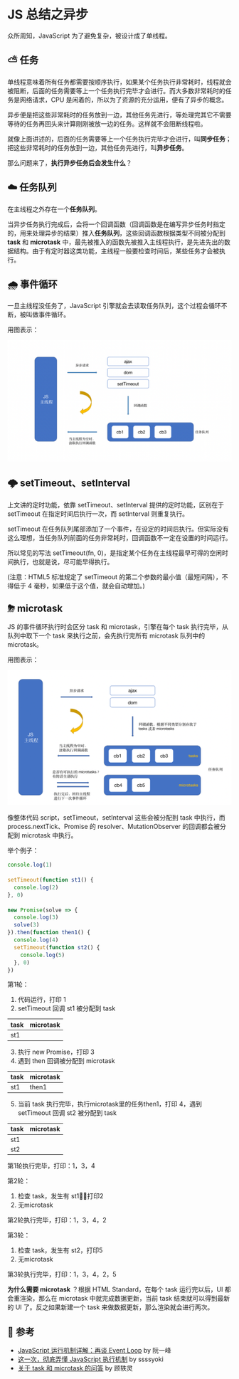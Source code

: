 # JS 总结之异步

众所周知，JavaScript 为了避免复杂，被设计成了单线程。

## ⛅️ 任务

单线程意味着所有任务都需要按顺序执行，如果某个任务执行非常耗时，线程就会被阻断，后面的任务需要等上一个任务执行完毕才会进行。而大多数非常耗时的任务是网络请求，CPU 是闲着的，所以为了资源的充分运用，便有了异步的概念。

异步便是把这些非常耗时的任务放到一边，其他任务先进行，等处理完其它不需要等待的任务再回头来计算刚刚被放一边的任务。这样就不会阻断线程啦。

就像上面讲述的，后面的任务需要等上一个任务执行完毕才会进行，叫**同步任务**；把这些非常耗时的任务放到一边，其他任务先进行，叫**异步任务**。

那么问题来了，**执行异步任务后会发生什么**？

## ☁️ 任务队列

在主线程之外存在一个**任务队列**。

当异步任务执行完成后，会将一个回调函数（回调函数是在编写异步任务时指定的，用来处理异步的结果）推入**任务队列**，这些回调函数根据类型不同被分配到 **task** 和 **microtask** 中，最先被推入的函数先被推入主线程执行，是先进先出的数据结构。由于有定时器这类功能，主线程一般要检查时间后，某些任务才会被执行。

## 🌧 事件循环

一旦主线程没任务了，JavaScript 引擎就会去读取任务队列，这个过程会循环不断，被叫做事件循环。

用图表示：

![eventLoop](Image/eventLoop.png)

## 🌩 setTimeout、setInterval

上文讲的定时功能，依靠 setTimeout、setInterval 提供的定时功能，区别在于 setTimeout 在指定时间后执行一次，而 setInterval 则重复执行。

setTimeout 在任务队列尾部添加了一个事件，在设定的时间后执行。但实际没有这么理想，当任务队列前面的任务非常耗时，回调函数不一定在设置的时间运行。

所以常见的写法 setTimeout(fn, 0)，是指定某个任务在主线程最早可得的空闲时间执行，也就是说，尽可能早得执行。

(注意：HTML5 标准规定了 setTimeout 的第二个参数的最小值（最短间隔），不得低于 4 毫秒，如果低于这个值，就会自动增加。)

## ⛈ microtask

JS 的事件循环执行时会区分 task 和 microtask，引擎在每个 task 执行完毕，从队列中取下一个 task 来执行之前，会先执行完所有 microtask 队列中的 microtask。

用图表示：

![eventLoop](Image/microtasks.png)

像整体代码 script，setTimeout，setInterval 这些会被分配到 task 中执行，而 process.nextTick、Promise 的 resolver、MutationObserver 的回调都会被分配到 microtask 中执行。

举个例子：

```js
console.log(1)

setTimeout(function st1() {
  console.log(2)
}, 0)

new Promise(solve => {
  console.log(3)
  solve(3)
}).then(function then1() {
  console.log(4)
  setTimeout(function st2() {
    console.log(5)
  }, 0)
})
```

第1轮：
1. 代码运行，打印 1
2. setTimeout 回调 st1 被分配到 task

| task | microtask |
| ---- | --------- |
| st1  |           |

3. 执行 new Promise，打印 3
4. 遇到 then 回调被分配到 microtask

| task | microtask |
| ---- | --------- |
| st1  | then1     |

5. 当前 task 执行完毕，执行microtask里的任务then1，打印 4，遇到 setTimeout 回调 st2 被分配到 task

| task | microtask |
| ---- | --------- |
| st1  |           |
| st2  |           |


第1轮执行完毕，打印：1，3，4

第2轮：
1. 检查 task，发生有 st1，打印2
2. 无microtask

第2轮执行完毕，打印：1，3，4，2


第3轮：
1. 检查 task，发生有 st2，打印5
2. 无microtask

第3轮执行完毕，打印：1，3，4，2，5

**为什么需要 microtask** ？根据 HTML Standard，在每个 task 运行完以后，UI 都会重渲染，那么在 microtask 中就完成数据更新，当前 task 结束就可以得到最新的 UI 了。反之如果新建一个 task 来做数据更新，那么渲染就会进行两次。

## 🚀 参考

- [JavaScript 运行机制详解：再谈 Event Loop](http://www.ruanyifeng.com/blog/2014/10/event-loop.html) by 阮一峰
- [这一次，彻底弄懂 JavaScript 执行机制](https://juejin.im/post/59e85eebf265da430d571f89) by ssssyoki
- [关于 task 和 microtask 的问答](https://www.zhihu.com/question/55364497/answer/144215284) by 顾轶灵
